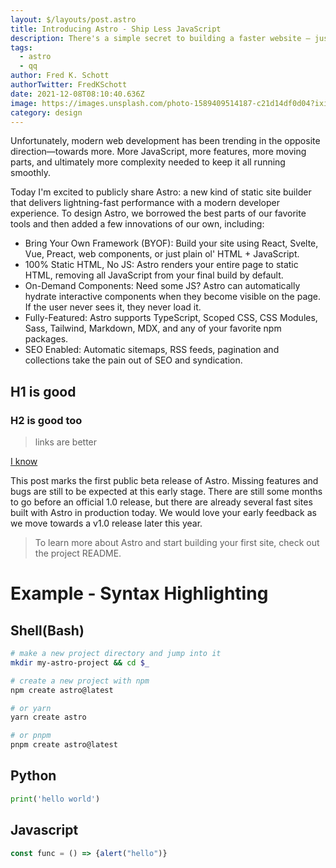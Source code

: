 ```yaml
---
layout: $/layouts/post.astro
title: Introducing Astro - Ship Less JavaScript
description: There's a simple secret to building a faster website — just ship less.
tags:
  - astro
  - qq
author: Fred K. Schott
authorTwitter: FredKSchott
date: 2021-12-08T08:10:40.636Z
image: https://images.unsplash.com/photo-1589409514187-c21d14df0d04?ixid=MnwxMjA3fDB8MHxwaG90by1wYWdlfHx8fGVufDB8fHx8&ixlib=rb-1.2.1&auto=format&fit=crop&w=1650&q=80
category: design
---
```


Unfortunately, modern web development has been trending in the opposite direction—towards more. More JavaScript, more features, more moving parts, and ultimately more complexity needed to keep it all running smoothly.

Today I'm excited to publicly share Astro: a new kind of static site builder that delivers lightning-fast performance with a modern developer experience. To design Astro, we borrowed the best parts of our favorite tools and then added a few innovations of our own, including:

- Bring Your Own Framework (BYOF): Build your site using React, Svelte, Vue, Preact, web components, or just plain ol' HTML + JavaScript.
- 100% Static HTML, No JS: Astro renders your entire page to static HTML, removing all JavaScript from your final build by default.
- On-Demand Components: Need some JS? Astro can automatically hydrate interactive components when they become visible on the page. If the user never sees it, they never load it.
- Fully-Featured: Astro supports TypeScript, Scoped CSS, CSS Modules, Sass, Tailwind, Markdown, MDX, and any of your favorite npm packages.
- SEO Enabled: Automatic sitemaps, RSS feeds, pagination and collections take the pain out of SEO and syndication.

## H1 is good

### H2 is good too

> links are better

[I know](they-are-better)

This post marks the first public beta release of Astro. Missing features and bugs are still to be expected at this early stage. There are still some months to go before an official 1.0 release, but there are already several fast sites built with Astro in production today. We would love your early feedback as we move towards a v1.0 release later this year.

> To learn more about Astro and start building your first site, check out the project README.

# Example - Syntax Highlighting

## Shell(Bash)

```bash
# make a new project directory and jump into it
mkdir my-astro-project && cd $_

# create a new project with npm
npm create astro@latest

# or yarn
yarn create astro

# or pnpm
pnpm create astro@latest
```

## Python

```python
print('hello world')
```

## Javascript

```js
const func = () => {alert("hello")}
```
